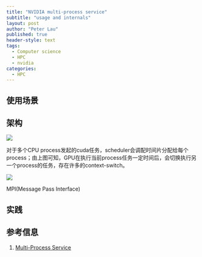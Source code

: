 ```yaml
---
title: "NVIDIA multi-process service"
subtitle: "usage and internals"
layout: post
author: "Peter Lau"
published: true
header-style: text
tags:
  - Computer science
  - HPC
  - nvidia
categories:
  - HPC
---
```



## 使用场景




## 架构

![](https://docs.nvidia.com/deploy/mps/_images/image2.png)

对于多个CPU process发起的cuda任务，scheduler会调配时间片分配给每个process；由上图可知，GPU在执行当前process任务一定时间后，会切换执行另一个process的任务，存在许多的context-switch。

![](https://docs.nvidia.com/deploy/mps/_images/image3.png)

MPI(Message Pass Interface)


## 实践


## 参考信息

1. [Multi-Process Service](https://docs.nvidia.com/deploy/mps/index.html)
